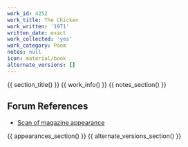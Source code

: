 ```yaml
---
work_id: 4252
work_title: The Chicken
work_written: '1971'
written_date: exact
work_collected: 'yes'
work_category: Poem
notes: null
icon: material/book
alternate_versions: []
---
```


{{ section_title() }}
{{ work_info() }}
{{ notes_section() }}
## Forum References
- [Scan of magazine appearance](https://bukowskiforum.com/threads/from-the-la-freep-march-8-1974.5882/page-3#post-145591)

{{ appearances_section() }}
{{ alternate_versions_section() }}